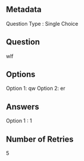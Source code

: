 ## Metadata
Question Type : Single Choice

## Question
wlf

## Options
Option 1: qw
Option 2: er

## Answers
Option 1 : 1

## Number of Retries
5

